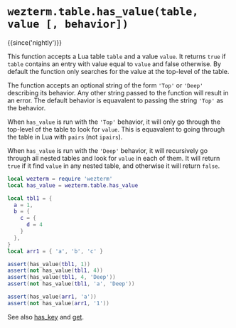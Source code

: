 # `wezterm.table.has_value(table, value [, behavior])`

{{since('nightly')}}

This function accepts a Lua table `table` and a value `value`.
It returns `true` if `table` contains an entry with value equal to `value`
and false otherwise. By default the function only searches for the value at
the top-level of the table.

The function accepts an optional string of the form `'Top'` or `'Deep'`
describing its behavior. Any other string passed to the function will result
in an error. The default behavior is equavalent to passing the string `'Top'`
as the behavior.

When `has_value` is run with the `'Top'` behavior, it will only go through the
top-level of the table to look for `value`. This is equavalent to going through
the table in Lua with `pairs` (not `ipairs`).

When `has_value` is run with the `'Deep'` behavior, it will recursively go through
all nested tables and look for `value` in each of them. It will return `true` if it
find `value` in any nested table, and otherwise it will return `false`.

```lua
local wezterm = require 'wezterm'
local has_value = wezterm.table.has_value

local tbl1 = {
  a = 1,
  b = {
    c = {
      d = 4
    }
  },
}
local arr1 = { 'a', 'b', 'c' }

assert(has_value(tbl1, 1))
assert(not has_value(tbl1, 4))
assert(has_value(tbl1, 4, 'Deep'))
assert(not has_value(tbl1, 'a', 'Deep'))

assert(has_value(arr1, 'a'))
assert(not has_value(arr1, '1'))
```

See also [has_key](has_key.md) and [get](get.md).
